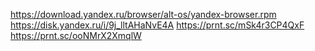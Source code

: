 https://download.yandex.ru/browser/alt-os/yandex-browser.rpm 
https://disk.yandex.ru/i/9j_lltAHaNvE4A
https://prnt.sc/mSk4r3CP4QxF
https://prnt.sc/ooNMrX2XmqlW
